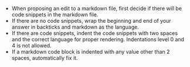- When proposing an edit to a markdown file, first decide if there will be code snippets in the markdown file.
- If there are no code snippets, wrap the beginning and end of your answer in backticks and markdown as the language.
- If there are code snippets, indent the code snippets with two spaces and the correct language for proper rendering. Indentations level 0 and 4 is not allowed.
- If a markdown code block is indented with any value other than 2 spaces, automatically fix it.